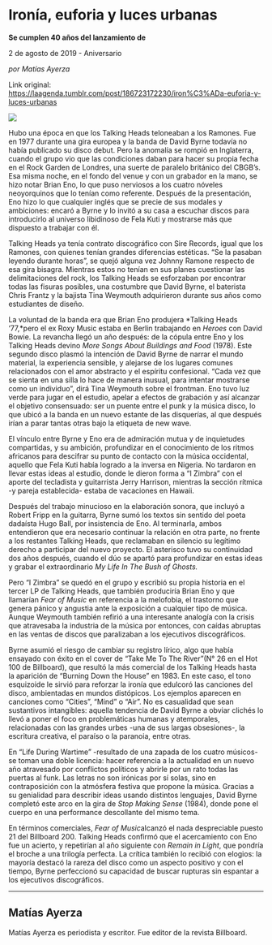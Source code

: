 # Ironía, euforia y luces urbanas

**Se cumplen 40 años del lanzamiento de**

2 de agosto de 2019 - Aniversario

_por Matías Ayerza_

Link original: https://laagenda.tumblr.com/post/186723172230/iron%C3%ADa-euforia-y-luces-urbanas

![](https://64.media.tumblr.com/9161557dfcfd68a609d64ca44d4bd787/e046aabfd9d66bdd-4a/s500x750/574f0657e631151ce87cef3b1146bdbf7110d63a.jpg)


Hubo una época en que los Talking Heads teloneaban a los Ramones. Fue en 1977 durante una gira europea y la banda de David Byrne todavía no había publicado su disco debut. Pero la anomalía se rompió en Inglaterra, cuando el grupo vio que las condiciones daban para hacer su propia fecha en el Rock Garden de Londres, una suerte de paralelo británico del CBGB’s. Esa misma noche, en el fondo del venue y con un grabador en la mano, se hizo notar Brian Eno, lo que puso nerviosos a los cuatro nóveles neoyorquinos que lo tenían como referente. Después de la presentación, Eno hizo lo que cualquier inglés que se precie de sus modales y ambiciones: encaró a Byrne y lo invitó a su casa a escuchar discos para introducirlo al universo libidinoso de Fela Kuti y mostrarse más que dispuesto a trabajar con él.

Talking Heads ya tenía contrato discográfico con Sire Records, igual que los Ramones, con quienes tenían grandes diferencias estéticas. “Se la pasaban leyendo durante horas”, se quejó alguna vez Johnny Ramone respecto de esa gira bisagra. Mientras estos no tenían en sus planes cuestionar las delimitaciones del rock, los Talking Heads se esforzaban por encontrar todas las fisuras posibles, una costumbre que David Byrne, el baterista Chris Frantz y la bajista Tina Weymouth adquirieron durante sus años como estudiantes de diseño. 

La voluntad de la banda era que Brian Eno produjera *Talking Heads ‘77,*pero el ex Roxy Music estaba en Berlin trabajando en *Heroes* con David Bowie. La revancha llegó un año después: de la cópula entre Eno y los Talking Heads devino *More Songs About Buildings and Food* (1978). Este segundo disco plasmó la intención de David Byrne de narrar el mundo material, la experiencia sensible, y alejarse de los lugares comunes relacionados con el amor abstracto y el espíritu confesional. “Cada vez que se sienta en una silla lo hace de manera inusual, para intentar mostrarse como un individuo”, dirá Tina Weymouth sobre el frontman. Eno tuvo luz verde para jugar en el estudio, apelar a efectos de grabación y así alcanzar el objetivo consensuado: ser un puente entre el punk y la música disco, lo que ubicó a la banda en un nuevo estante de las disquerías, al que después irían a parar tantas otras bajo la etiqueta de new wave. 

El vínculo entre Byrne y Eno era de admiración mutua y de inquietudes compartidas, y su ambición, profundizar en el conocimiento de los ritmos africanos para descifrar su punto de contacto con la música occidental, aquello que Fela Kuti había logrado a la inversa en Nigeria. No tardaron en llevar estas ideas al estudio, donde le dieron forma a “I Zimbra” con el aporte del tecladista y guitarrista Jerry Harrison, mientras la sección rítmica -y pareja establecida- estaba de vacaciones en Hawaii.

Después del trabajo minucioso en la elaboración sonora, que incluyó a Robert Fripp en la guitarra, Byrne sumó los textos sin sentido del poeta dadaísta Hugo Ball, por insistencia de Eno. Al terminarla, ambos entendieron que era necesario continuar la relación en otra parte, no frente a los restantes Talking Heads, que reclamaban en silencio su legítimo derecho a participar del nuevo proyecto. El asterisco tuvo su continuidad dos años después, cuando el dúo se apartó para profundizar en estas ideas y grabar el extraordinario *My Life In The Bush of Ghosts.*


Pero “I Zimbra” se quedó en el grupo y escribió su propia historia en el tercer LP de Talking Heads, que también produciría Brian Eno y que llamarían *Fear of Music* en referencia a la melofobia, el trastorno que genera pánico y angustia ante la exposición a cualquier tipo de música. Aunque Weymouth también refirió a una interesante analogía con la crisis que atravesaba la industria de la música por entonces, con caídas abruptas en las ventas de discos que paralizaban a los ejecutivos discográficos.  

Byrne asumió el riesgo de cambiar su registro lírico, algo que había ensayado con éxito en el cover de “Take Me To The River”(N° 26 en el Hot 100 de Billboard), que resultó la más comercial de los Talking Heads hasta la aparición de “Burning Down the House” en 1983. En este caso, el tono esquizoide le sirvió para reforzar la ironía que edulcoró las canciones del disco, ambientadas en mundos distópicos. Los ejemplos aparecen en canciones como “Cities”, “Mind” o “Air”. No es casualidad que sean sustantivos intangibles: aquella tendencia de David Byrne a obviar clichés lo llevó a poner el foco en problemáticas humanas y atemporales, relacionadas con las grandes urbes -una de sus largas obsesiones-, la escritura creativa, el paraíso o la paranoia, entre otras. 

En “Life During Wartime” -resultado de una zapada de los cuatro músicos- se toman una doble licencia: hacer referencia a la actualidad en un nuevo año atravesado por conflictos políticos y abrirle por un rato todas las puertas al funk. Las letras no son irónicas por sí solas, sino en contraposición con la atmósfera festiva que propone la música. Gracias a su genialidad para describir ideas usando distintos lenguajes, David Byrne completó este arco en la gira de *Stop Making Sense* (1984), donde pone el cuerpo en una performance descollante del mismo tema.         

En términos comerciales, *Fear of Music*alcanzó el nada despreciable puesto 21 del Billboard 200. Talking Heads confirmó que el acercamiento con Eno fue un acierto, y repetirían al año siguiente con *Remain in Light*, que pondría el broche a una trilogía perfecta. La crítica también lo recibió con elogios: la mayoría destacó la rareza del disco como un aspecto positivo y con el tiempo, Byrne perfeccionó su capacidad de buscar rupturas sin espantar a los ejecutivos discográficos. 



---

 Matías Ayerza
--------------

Matías Ayerza es periodista y escritor. Fue editor de la revista Billboard.

